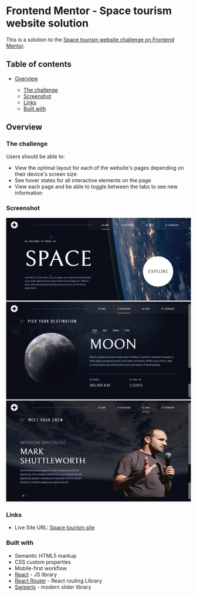 # Frontend Mentor - Space tourism website solution

This is a solution to the [Space tourism website challenge on Frontend Mentor](https://www.frontendmentor.io/challenges/space-tourism-multipage-website-gRWj1URZ3).

## Table of contents

- [Overview](#overview)

  - [The challenge](#the-challenge)
  - [Screenshot](#screenshot)
  - [Links](#links)
  - [Built with](#built-with)

## Overview

### The challenge

Users should be able to:

- View the optimal layout for each of the website's pages depending on their device's screen size
- See hover states for all interactive elements on the page
- View each page and be able to toggle between the tabs to see new information

### Screenshot

![](./src/assets/Screenshots/-Space-Tourism-web.png)
![](./src/assets/Screenshots/destination-Space-Tourism.png)
![](./src/assets/Screenshots/crew-Space-Tourism.png)


### Links

- Live Site URL: [Space  tourism site](http://space-tourism-flame-psi.vercel.app/)

### Built with

- Semantic HTML5 markup
- CSS custom properties
- Mobile-first workflow
- [React](https://reactjs.org/) - JS library
- [React Router](https://reactrouter.com/) - React routing Library
- [Swiperjs](https://swiperjs.com/) - modern slider library
